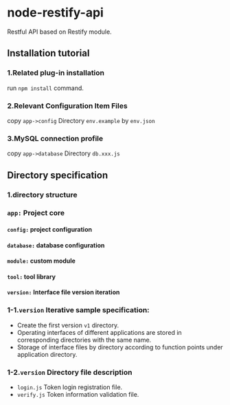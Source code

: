 # node-restify-api
Restful API based on Restify module.

## Installation tutorial

### 1.Related plug-in installation
run <code>npm install</code> command.

### 2.Relevant Configuration Item Files
copy <code>app->config</code> Directory <code>env.example</code> by <code>env.json</code>

### 3.MySQL connection profile
copy <code>app->database</code> Directory <code>db.xxx.js</code>

## Directory specification
### 1.directory structure

### <code>app:</code> Project core
#### <code>config:</code> project configuration
#### <code>database:</code> database configuration
#### <code>module:</code> custom module
#### <code>tool:</code> tool library
#### <code>version:</code> Interface file version iteration

### 1-1.<code>version</code> Iterative sample specification:
- Create the first version <code>v1</code> directory.
- Operating interfaces of different applications are stored in corresponding directories with the same name.
- Storage of interface files by directory according to function points under application directory.

### 1-2.<code>version</code> Directory file description
- <code>login.js</code> Token login registration file.
- <code>verify.js</code> Token information validation file.


